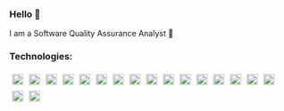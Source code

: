### Hello 👋
I am a Software Quality Assurance Analyst 🚀

<h3>Technologies:</h3>
<div style="display: flex; flex-wrap: wrap;">
    <img src="https://img.shields.io/badge/Testing-K6-informational?style=flat&logo=k6&logoColor=white&color=23A0DA" alt="k6" height="20" style="margin: 5px;">
    <img src="https://img.shields.io/badge/Testing-Cypress-informational?style=flat&logo=cypress&logoColor=white&color=4A6A9D" alt="Cypress" height="20" style="margin: 5px;">
    <img src="https://img.shields.io/badge/Testing-Appium-informational?style=flat&logo=appium&logoColor=white&color=E0C564" alt="Appium" height="20" style="margin: 5px;">
    <img src="https://img.shields.io/badge/Testing-Playwright-informational?style=flat&logo=playwright&logoColor=white&color=1E1E1E" alt="Playwright" height="20" style="margin: 5px;">
    <img src="https://img.shields.io/badge/Testing-Robot-informational?style=flat&logo=robotframework&logoColor=white&color=00A1FF" alt="Robot" height="20" style="margin: 5px;">
    <img src="https://img.shields.io/badge/Testing-Selenium-informational?style=flat&logo=selenium&logoColor=white&color=43B02A" alt="Selenium" height="20" style="margin: 5px;">
    <img src="https://img.shields.io/badge/Testing-Cucumber-informational?style=flat&logo=cucumber&logoColor=white&color=00B388" alt="Cucumber" height="20" style="margin: 5px;">
    <img src="https://img.shields.io/badge/Testing-Postman-informational?style=flat&logo=postman&logoColor=white&color=FF6B37" alt="Postman" height="20" style="margin: 5px;">
    <img src="https://img.shields.io/badge/Testing-Puppeteer-informational?style=flat&logo=puppeteer&logoColor=white&color=1E1E1E" alt="Puppeteer" height="20" style="margin: 5px;">
    <img src="https://img.shields.io/badge/Containerization-Docker-informational?style=flat&logo=docker&logoColor=white&color=2496ED" alt="Docker" height="20" style="margin: 5px;">
    <img src="https://img.shields.io/badge/Language-JavaScript-informational?style=flat&logo=javascript&logoColor=white&color=F7DF1E" alt="JavaScript" height="20" style="margin: 5px;">
    <img src="https://img.shields.io/badge/Language-Java-informational?style=flat&logo=java&logoColor=white&color=007396" alt="Java" height="20" style="margin: 5px;">
    <img src="https://img.shields.io/badge/Language-Python-informational?style=flat&logo=python&logoColor=white&color=3776AB" alt="Python" height="20" style="margin: 5px;">
    <img src="https://img.shields.io/badge/Database-SQL-informational?style=flat&logo=mysql&logoColor=white&color=00758F" alt="SQL" height="20" style="margin: 5px;">
    <img src="https://img.shields.io/badge/Testing-Rest%20Assured-informational?style=flat&logo=restassured&logoColor=white&color=2C7B9A" alt="Rest Assured" height="20" style="margin: 5px;">
    <img src="https://img.shields.io/badge/Database-InfluxDB-informational?style=flat&logo=influxdb&logoColor=white&color=1D9BF0" alt="InfluxDB" height="20" style="margin: 5px;">
    <img src="https://img.shields.io/badge/Database-PostgreSQL-informational?style=flat&logo=postgresql&logoColor=white&color=336791" alt="PostgreSQL" height="20" style="margin: 5px;">
    <img src="https://img.shields.io/badge/Database-Oracle%20PLSQL-informational?style=flat&logo=oracle&logoColor=white&color=F80000" alt="Oracle PLSQL" height="20" style="margin: 5px;">
</div>











